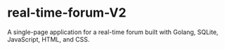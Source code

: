 # real-time-forum-V2
A single-page application for a real-time forum built with Golang, SQLite, JavaScript, HTML, and CSS. 
